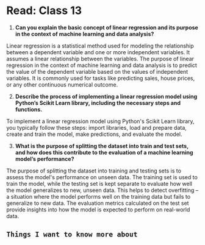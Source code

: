 # Read: Class 13

1. **Can you explain the basic concept of linear regression and its purpose in the context of machine learning and data analysis?**

Linear regression is a statistical method used for modeling the relationship between a dependent variable and one or more independent variables. It assumes a linear relationship between the variables. The purpose of linear regression in the context of machine learning and data analysis is to predict the value of the dependent variable based on the values of independent variables. It is commonly used for tasks like predicting sales, house prices, or any other continuous numerical outcome.

2. **Describe the process of implementing a linear regression model using Python’s Scikit Learn library, including the necessary steps and functions.**

To implement a linear regression model using Python's Scikit Learn library, you typically follow these steps: import libraries, load and prepare data, create and train the model, make predictions, and evaluate the model.

3. **What is the purpose of splitting the dataset into train and test sets, and how does this contribute to the evaluation of a machine learning model’s performance?**

The purpose of splitting the dataset into training and testing sets is to assess the model's performance on unseen data. The training set is used to train the model, while the testing set is kept separate to evaluate how well the model generalizes to new, unseen data. This helps to detect overfitting – a situation where the model performs well on the training data but fails to generalize to new data. The evaluation metrics calculated on the test set provide insights into how the model is expected to perform on real-world data.

## `Things I want to know more about`
